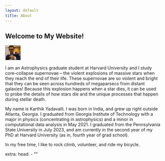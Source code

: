 ```yaml
---
layout: default
title: About
---
```


<!-- Create a container div for header text and image -->
<div class="header-container">
  <div class="header-text">
    <h2>Welcome to My Website!</h2>
  </div>
  <!-- Image aligned to the right -->
  <img class="header-image" src="/assets/images/profile-pic.jpg" alt="Profile Picture" width="10%">
</div>

I am an Astrophysics graduate student at Harvard University and I study core-collapse supernovae – the violent explosions of massive stars when they reach the end of their life. These supernovae are so violent and bright that they can be seen across hundreds of megaparsecs from distant galaxies! Because this explosion happens when a star dies, it can be used to probe the details of how stars die and the unique processes that happen during stellar death. 

My name is Karthik Yadavalli. I was born in India, and grew up right outside Atlanta, Georgia. I graduated from Georgia Institute of Technology with a major in physics (concentrating in astrophysics) and a minor in computational data analysis in May 2021. I graduated from the Pennsylvania State University in July 2023, and am currently in the second year of my PhD at Harvard University (as in, fourth year of grad school).

In my free time, I like to rock climb, volunteer, and ride my bicycle.




extra:
  head:
    - "<link rel='stylesheet' href='/assets/css/style.css'>"
